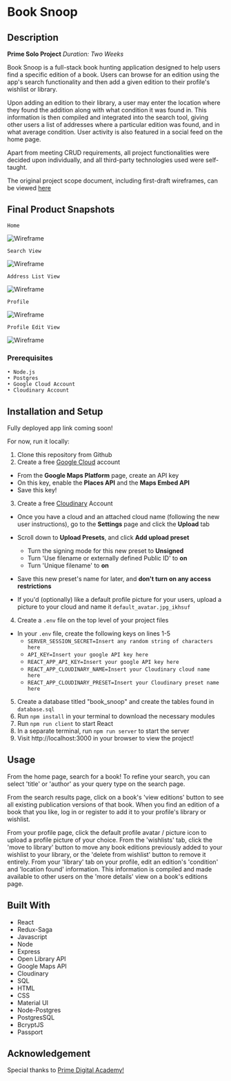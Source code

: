 # Book Snoop

## Description
**Prime Solo Project**
*Duration: Two Weeks*

Book Snoop is a full-stack book hunting application designed to help users find a specific edition of a book. Users can browse for an edition using the app's search functionality and then add a given edition to their profile's wishlist or library. 

Upon adding an edition to their library, a user may enter the location where they found the addition along with what condition it was found in. This information is then compiled and integrated into the search tool, giving other users a list of addresses where a particular edition was found, and in what average condition. User activity is also featured in a social feed on the home page.

Apart from meeting CRUD requirements, all project functionalities were decided upon individually, and all third-party technologies used were self-taught.

The original project scope document, including first-draft wireframes, can be viewed [here](https://docs.google.com/document/d/1O1XUeNeHpviY5gMuPJp8IkpHf3p2MvFUtE-66Uqrs2Q/edit?usp=sharing)

## Final Product Snapshots
`Home`

![Wireframe](./public/wireframes/Book_Snoop_Snaphot1.png)

`Search View`

![Wireframe](./public/wireframes/Book_Snoop_Snapshot2.png)

`Address List View`

![Wireframe](./public/wireframes/Book_Snoop_Snapshot3.png)

`Profile`

![Wireframe](./public/wireframes/Book_Snoop_Snapshot4.png)

`Profile Edit View`

![Wireframe](./public/wireframes/Book_Snoop_Screenshot5.png)

### Prerequisites
    • Node.js
    • Postgres
    • Google Cloud Account
    • Cloudinary Account

## Installation and Setup

Fully deployed app link coming soon!

For now, run it locally:

1. Clone this repository from Github
2. Create a free [Google Cloud](https://cloud.google.com) account
  - From the **Google Maps Platform** page, create an API key
  - On this key, enable the **Places API** and the **Maps Embed API**
  - Save this key!

3. Create a free [Cloudinary](https://cloudinary.com) Account
  - Once you have a cloud and an attached cloud name (following the new user instructions), go to the **Settings** page and click the **Upload** tab
  - Scroll down to **Upload Presets**, and click **Add upload preset**
    - Turn the signing mode for this new preset to **Unsigned**
    - Turn 'Use filename or externally defined Public ID' to **on**
    - Turn 'Unique filename' to **on**
  - Save this new preset's name for later, and **don't turn on any access restrictions**

  - If you'd (optionally) like a default profile picture for your users, upload a picture to your cloud and name it `default_avatar.jpg_ikhsuf`

4. Create a `.env` file on the top level of your project files
  - In your `.env` file, create the following keys on lines 1-5
    - `SERVER_SESSION_SECRET=Insert any random string of characters here`
    - `API_KEY=Insert your google API key here`
    - `REACT_APP_API_KEY=Insert your google API key here`
    - `REACT_APP_CLOUDINARY_NAME=Insert your Cloudinary cloud name here`
    - `REACT_APP_CLOUDINARY_PRESET=Insert your Cloudinary preset name here`
  

5. Create a database titled "book_snoop" and create the tables found in `database.sql`
6. Run `npm install` in your terminal to download the necessary modules
7. Run `npm run client` to start React
8. In a separate terminal, run `npm run server` to start the server
9. Visit http://localhost:3000 in your browser to view the project!

## Usage

From the home page, search for a book! To refine your search, you can select 'title' or 'author' as your query type on the search page. 

From the search results page, click on a book's 'view editions' button to see all existing publication versions of that book. When you find an edition of a book that you like, log in or register to add it to your profile's library or wishlist.

From your profile page, click the default profile avatar / picture icon to upload a profile picture of your choice. From the 'wishlists' tab, click the 'move to library' button to move any book editions previously added to your wishlist to your library, or the 'delete from wishlist' button to remove it entirely. From your 'library' tab on your profile, edit an edition's 'condition' and 'location found' information. This information  is compiled and made available to other users on the 'more details' view on a book's editions page. 



## Built With

* React
* Redux-Saga
* Javascript
* Node
* Express 
* Open Library API
* Google Maps API
* Cloudinary
* SQL
* HTML
* CSS
* Material UI
* Node-Postgres
* PostgresSQL
* BcryptJS
* Passport

## Acknowledgement

Special thanks to [Prime Digital Academy!](https://github.com/PrimeAcademy) 